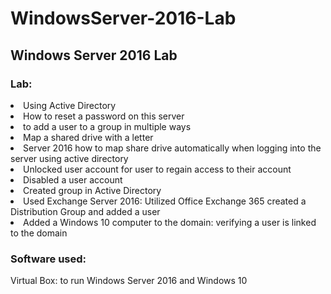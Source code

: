 # WindowsServer-2016-Lab
## Windows Server 2016 Lab
 
### Lab:
<li>Using Active Directory
<li>How to reset a password on this server
<li> to add a user to a group in multiple ways
<li>Map a shared drive with a letter
<li>Server 2016 how to map share drive automatically when logging into the server using active directory
<li>Unlocked user account for user to regain access to their account
<li>Disabled a user account
<li>Created group in Active Directory
<li>Used Exchange Server 2016: Utilized Office Exchange 365 created a Distribution Group and added a user
<li>Added a Windows 10 computer to the domain: verifying a user is linked to the domain

### Software used:
Virtual Box: to run Windows Server 2016 and Windows 10




